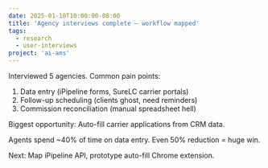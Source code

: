```yaml
---
date: 2025-01-10T10:00:00-08:00
title: 'Agency interviews complete — workflow mapped'
tags:
  - research
  - user-interviews
project: 'ai-ams'
---
```


Interviewed 5 agencies. Common pain points:

1. Data entry (iPipeline forms, SureLC carrier portals)
2. Follow-up scheduling (clients ghost, need reminders)
3. Commission reconciliation (manual spreadsheet hell)

Biggest opportunity: Auto-fill carrier applications from CRM data.

Agents spend ~40% of time on data entry. Even 50% reduction = huge win.

Next: Map iPipeline API, prototype auto-fill Chrome extension.
